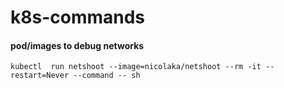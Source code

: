 # k8s-commands

#### pod/images to debug networks 
```
kubectl  run netshoot --image=nicolaka/netshoot --rm -it --restart=Never --command -- sh
```
